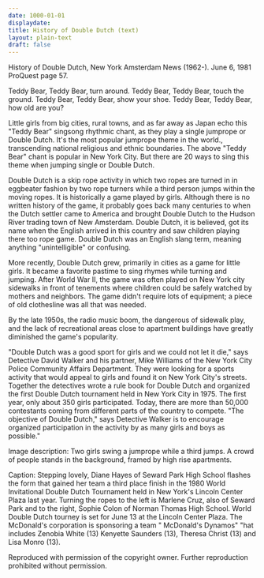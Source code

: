 ```yaml
---
date: 1000-01-01
displaydate: 
title: History of Double Dutch (text)
layout: plain-text
draft: false
---
```


History of Double Dutch, New York Amsterdam News (1962-). June 6, 1981 ProQuest page 57.

Teddy Bear, Teddy Bear, turn around. Teddy Bear, Teddy Bear, touch the ground. Teddy Bear, Teddy Bear, show your shoe. Teddy Bear, Teddy Bear, how old are you?

Little girls from big cities, rural towns, and as far away as Japan echo this "Teddy Bear" singsong rhythmic chant, as they play a single jumprope or Double Dutch. It's the most popular jumprope theme in the world., transcending national religious and ethnic boundaries. The above "Teddy Bear" chant is popular in New York City. But there are 20 ways to sing this theme when jumping single or Double Dutch.

Double Dutch is a skip rope activity in which two ropes are turned in in eggbeater fashion by two rope turners while a third person jumps within the moving ropes. It is historically a game played by girls. Although there is no written history of the game, it probably goes back many centuries to when the Dutch settler came to America and brought Double Dutch to the Hudson River trading town of New Amsterdam. Double Dutch, it is believed, got its name when the English arrived in this country and saw children playing there too rope game. Double Dutch was an English slang term, meaning anything "unintelligible" or confusing.

More recently, Double Dutch grew, primarily in cities as a game for little girls. It became a favorite pastime to sing rhymes while turning and jumping. After World War II, the game was often played on New York city sidewalks in front of tenements where children could be safely watched by mothers and neighbors. The game didn't require lots of equipment; a piece of old clothesline was all that was needed.

By the late 1950s, the radio music boom, the dangerous of sidewalk play, and the lack of recreational areas close to apartment buildings have greatly diminished the game's popularity.

"Double Dutch was a good sport for girls and we could not let it die," says Detective David Walker and his partner, Mike Williams of the New York City Police Community Affairs Department. They were looking for a sports activity that would appeal to girls and found it on New York City's streets. Together the detectives wrote a rule book for Double Dutch and organized the first Double Dutch tournament held in New York City in 1975. The first year, only about 350 girls participated. Today, there are more than 50,000 contestants coming from different parts of the country to compete. "The objective of Double Dutch," says Detective Walker is to encourage organized participation in the activity by as many girls and boys as possible."

Image description: Two girls swing a jumprope while a third jumps. A crowd of people stands in the background, framed by high rise apartments.

Caption: Stepping lovely, Diane Hayes of Seward Park High School flashes the form that gained her team a third place finish in the 1980 World Invitational Double Dutch Tournament held in New York's Lincoln Center Plaza last year. Turning the ropes to the left is Marlene Cruz, also of Seward Park and to the right, Sophie Colon of Norman Thomas High School. World Double Dutch tourney is set for June 13 at the Lincoln Center Plaza. The McDonald's corporation is sponsoring a team " McDonald's Dynamos" "hat includes Zenobia White (13) Kenyette Saunders (13), Theresa Christ (13) and Lisa Monro (13).

Reproduced with permission of the copyright owner. Further reproduction prohibited without permission.
